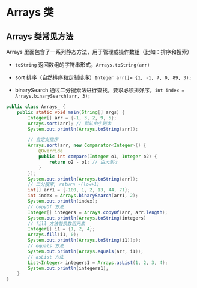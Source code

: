 # Arrays 类

## Arrays 类常见方法

Arrays 里面包含了一系列静态方法，用于管理或操作数组（比如：排序和搜索）

- `toString` 返回数组的字符串形式，`Arrays.toString(arr)`

- sort 排序（自然排序和定制排序）`Integer arr[]= {1, -1, 7, 0, 89, 3);` 

- binarySearch 通过二分搜索法进行查找，要求必须排好序，`int index = Arrays.binarySearch(arr, 3);`

```java
public class Arrays_ {
    public static void main(String[] args) {
        Integer[] arr = {-1, 3, 2, 9, 5};
        Arrays.sort(arr); // 默认由小到大
        System.out.println(Arrays.toString(arr));

        // 自定义排序
        Arrays.sort(arr, new Comparator<Integer>() {
            @Override
            public int compare(Integer o1, Integer o2) {
                return o2 - o1; // 由大到小
            }
        });
        System.out.println(Arrays.toString(arr));
        // 二分搜索, return -(low+1)
        int[] arr1 = {-100, 1, 2, 13, 44, 71};
        int index = Arrays.binarySearch(arr1, 2);
        System.out.println(index);
        // copyOf 方法
        Integer[] integers = Arrays.copyOf(arr, arr.length);
        System.out.println(Arrays.toString(integers)
        // fill 方法替换数组元素
        Integer[] i1 = {1, 2, 4};
        Arrays.fill(i1, 0);
        System.out.println(Arrays.toString(i1)););
        // equals 方法
        System.out.println(Arrays.equals(arr, i1));
        // asList 方法
        List<Integer> integers1 = Arrays.asList(1, 2, 3, 4);
        System.out.println(integers1);    
    }
}
```
